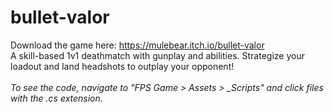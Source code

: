 # bullet-valor
Download the game here: https://mulebear.itch.io/bullet-valor
\
A skill-based 1v1 deathmatch with gunplay and abilities. Strategize your loadout and land headshots to outplay your opponent!
\
\
*To see the code, navigate to "FPS Game > Assets > _Scripts" and click files with the .cs extension.*

